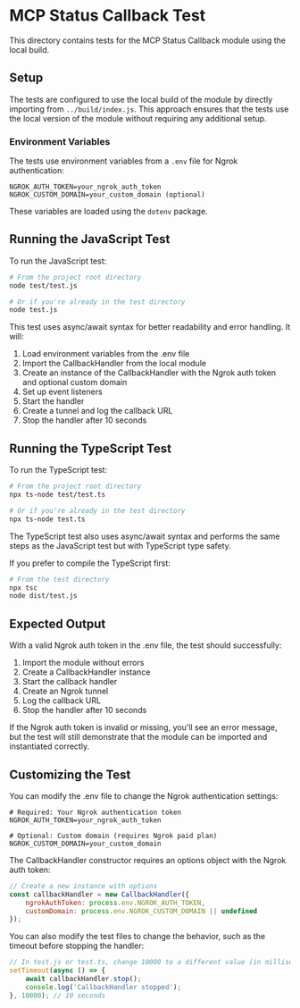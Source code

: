 # MCP Status Callback Test

This directory contains tests for the MCP Status Callback module using the local build.

## Setup

The tests are configured to use the local build of the module by directly importing from `../build/index.js`. This approach ensures that the tests use the local version of the module without requiring any additional setup.

### Environment Variables

The tests use environment variables from a `.env` file for Ngrok authentication:

```
NGROK_AUTH_TOKEN=your_ngrok_auth_token
NGROK_CUSTOM_DOMAIN=your_custom_domain (optional)
```

These variables are loaded using the `dotenv` package.

## Running the JavaScript Test

To run the JavaScript test:

```bash
# From the project root directory
node test/test.js

# Or if you're already in the test directory
node test.js
```

This test uses async/await syntax for better readability and error handling. It will:
1. Load environment variables from the .env file
2. Import the CallbackHandler from the local module
3. Create an instance of the CallbackHandler with the Ngrok auth token and optional custom domain
4. Set up event listeners
5. Start the handler
6. Create a tunnel and log the callback URL
7. Stop the handler after 10 seconds

## Running the TypeScript Test

To run the TypeScript test:

```bash
# From the project root directory
npx ts-node test/test.ts

# Or if you're already in the test directory
npx ts-node test.ts
```

The TypeScript test also uses async/await syntax and performs the same steps as the JavaScript test but with TypeScript type safety.

If you prefer to compile the TypeScript first:

```bash
# From the test directory
npx tsc
node dist/test.js
```

## Expected Output

With a valid Ngrok auth token in the .env file, the test should successfully:
1. Import the module without errors
2. Create a CallbackHandler instance
3. Start the callback handler
4. Create an Ngrok tunnel
5. Log the callback URL
6. Stop the handler after 10 seconds

If the Ngrok auth token is invalid or missing, you'll see an error message, but the test will still demonstrate that the module can be imported and instantiated correctly.

## Customizing the Test

You can modify the .env file to change the Ngrok authentication settings:

```
# Required: Your Ngrok authentication token
NGROK_AUTH_TOKEN=your_ngrok_auth_token

# Optional: Custom domain (requires Ngrok paid plan)
NGROK_CUSTOM_DOMAIN=your_custom_domain
```

The CallbackHandler constructor requires an options object with the Ngrok auth token:

```javascript
// Create a new instance with options
const callbackHandler = new CallbackHandler({
    ngrokAuthToken: process.env.NGROK_AUTH_TOKEN,
    customDomain: process.env.NGROK_CUSTOM_DOMAIN || undefined
});
```

You can also modify the test files to change the behavior, such as the timeout before stopping the handler:

```javascript
// In test.js or test.ts, change 10000 to a different value (in milliseconds)
setTimeout(async () => {
    await callbackHandler.stop();
    console.log('CallbackHandler stopped');
}, 10000); // 10 seconds
```
